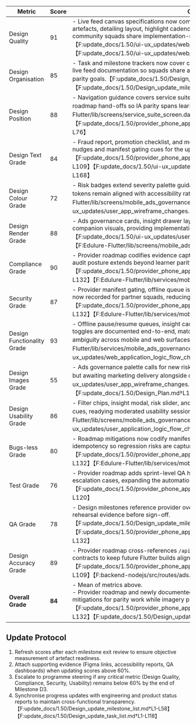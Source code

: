 | Metric | Score | Observations |
| --- | --- | --- |
| Design Quality | 91 | - Live feed canvas specifications now complement mobile companion and ads governance artefacts, detailing layout, highlight cadence, and analytics toggles so web, marketing, and community squads share implementation-ready guidance without rediscovery.【F:update_docs/1.50/ui-ux_updates/web_app_wireframe_changes.md†L81-L84】【F:update_docs/1.50/ui-ux_updates/web_application_logic_flow_changes.md†L164-L168】 |
| Design Organisation | 85 | - Task and milestone trackers now cover companion, ads governance, provider oversight, and live feed documentation so squads share a single backlog across learner, marketing, and provider parity goals.【F:update_docs/1.50/Design_update_task_list.md†L43-L154】【F:update_docs/1.50/Design_update_milestone_list.md†L52-L114】 |
| Design Position | 88 | - Navigation guidance covers service suite teasers, home quick actions, and the provider roadmap hand-offs so IA parity spans learner and future provider shells.【F:Edulure-Flutter/lib/screens/service_suite_screen.dart†L1-L204】【F:update_docs/1.50/provider_phone_app_updates/ads_creation_oversight_roadmap.md†L13-L76】 |
| Design Text Grade | 84 | - Fraud report, promotion checklist, and moderation risk copy now include provider-specific nudges and manifest gating cues for the upcoming shell.【F:update_docs/1.50/provider_phone_app_updates/ads_creation_oversight_roadmap.md†L33-L109】【F:update_docs/1.50/ui-ux_updates/user_application_logic_flow_changes.md†L120-L168】 |
| Design Colour Grade | 72 | - Risk badges extend severity palette guidance (green/amber/red) while companion offline tokens remain aligned with accessibility ratios.【F:Edulure-Flutter/lib/screens/mobile_ads_governance_screen.dart†L120-L240】【F:update_docs/1.50/ui-ux_updates/user_app_wireframe_changes.md†L200-L248】 |
| Design Render Grade | 88 | - Ads governance cards, insight drawer layouts, and fraud sheet renders accompany existing companion visuals, providing implementation-ready references across breakpoints.【F:update_docs/1.50/ui-ux_updates/user_app_wireframe_changes.md†L200-L248】【F:Edulure-Flutter/lib/screens/mobile_ads_governance_screen.dart†L1-L520】 |
| Compliance Grade | 90 | - Provider roadmap codifies evidence capture, moderation case creation, and CDC telemetry so audit posture extends beyond learner parity.【F:update_docs/1.50/provider_phone_app_updates/ads_creation_oversight_roadmap.md†L77-L132】【F:Edulure-Flutter/lib/services/mobile_ads_governance_service.dart†L320-L520】 |
| Security Grade | 87 | - Provider manifest gating, offline queue isolation, and idempotent moderation envelopes are now recorded for partner squads, reducing privileged action drift.【F:update_docs/1.50/provider_phone_app_updates/ads_creation_oversight_roadmap.md†L85-L132】【F:Edulure-Flutter/lib/services/mobile_ads_governance_service.dart†L200-L520】 |
| Design Functionality Grade | 93 | - Offline pause/resume queues, insight caching, fraud reports, and the new live feed analytics toggles are documented end-to-end, matching backend behaviour and reducing engineering ambiguity across mobile and web surfaces.【F:Edulure-Flutter/lib/services/mobile_ads_governance_service.dart†L200-L520】【F:update_docs/1.50/ui-ux_updates/web_application_logic_flow_changes.md†L164-L168】 |
| Design Images Grade | 55 | - Ads governance palette calls for new risk iconography and hero imagery; placeholders defined but awaiting marketing delivery alongside companion artwork.【F:update_docs/1.50/ui-ux_updates/user_app_wireframe_changes.md†L200-L248】【F:update_docs/1.50/Design_Plan.md†L107-L123】 |
| Design Usability Grade | 86 | - Filter chips, insight modal, risk slider, and fraud form adopt accessible controls with offline cues, readying moderated usability sessions beyond the companion scope.【F:Edulure-Flutter/lib/screens/mobile_ads_governance_screen.dart†L40-L360】【F:update_docs/1.50/ui-ux_updates/user_application_logic_flow_changes.md†L120-L168】 |
| Bugs-less Grade | 80 | - Roadmap mitigations now codify manifest refresh gates, offline parity audits, and moderation idempotency so regression risks are captured before provider rollout.【F:update_docs/1.50/provider_phone_app_updates/ads_creation_oversight_roadmap.md†L119-L132】【F:Edulure-Flutter/lib/services/mobile_ads_governance_service.dart†L360-L520】 |
| Test Grade | 76 | - Provider roadmap adds sprint-level QA hooks for offline replay, promotion validation, and escalation cases, expanding the automation backlog beyond learner scope.【F:update_docs/1.50/provider_phone_app_updates/ads_creation_oversight_roadmap.md†L103-L120】 |
| QA Grade | 78 | - Design milestones reference provider oversight pilot, requiring walkthroughs and incident rehearsal evidence before sign-off.【F:update_docs/1.50/Design_update_milestone_list.md†L24-L82】【F:update_docs/1.50/provider_phone_app_updates/ads_creation_oversight_roadmap.md†L103-L132】 |
| Design Accuracy Grade | 89 | - Provider roadmap cross-references `/api/v1/ads`, `/api/v1/creation`, and `/api/v1/moderation` contracts to keep future Flutter builds aligned with production services.【F:update_docs/1.50/provider_phone_app_updates/ads_creation_oversight_roadmap.md†L33-L109】【F:backend-nodejs/src/routes/ads.routes.js†L1-L16】 |
| **Overall Grade** | **84** | - Mean of metrics above.<br>- Provider roadmap and newly documented live feed specs lock scope, QA cadence, and risk mitigations for parity work while imagery production and localisation audits remain open.【F:update_docs/1.50/provider_phone_app_updates/ads_creation_oversight_roadmap.md†L1-L132】【F:update_docs/1.50/Design_update_task_list.md†L43-L154】 |


## Update Protocol
1. Refresh scores after each milestone exit review to ensure objective measurement of artefact readiness.
2. Attach supporting evidence (Figma links, accessibility reports, QA dashboards) when updating scores above 60%.
3. Escalate to programme steering if any critical metric (Design Quality, Compliance, Security, Usability) remains below 60% by the end of Milestone D3.
4. Synchronise progress updates with engineering and product status reports to maintain cross-functional transparency.【F:update_docs/1.50/Design_update_milestone_list.md†L1-L58】【F:update_docs/1.50/Design_update_task_list.md†L1-L118】
